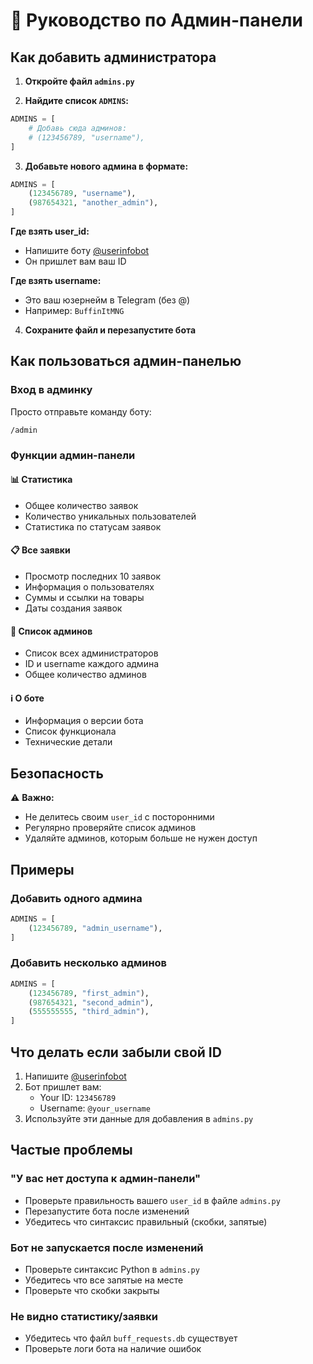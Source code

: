 # 🔐 Руководство по Админ-панели

## Как добавить администратора

1. **Откройте файл `admins.py`**

2. **Найдите список `ADMINS`:**
```python
ADMINS = [
    # Добавь сюда админов:
    # (123456789, "username"),
]
```

3. **Добавьте нового админа в формате:**
```python
ADMINS = [
    (123456789, "username"),
    (987654321, "another_admin"),
]
```

**Где взять user_id:**
- Напишите боту [@userinfobot](https://t.me/userinfobot)
- Он пришлет вам ваш ID

**Где взять username:**
- Это ваш юзернейм в Telegram (без @)
- Например: `BuffinItMNG`

4. **Сохраните файл и перезапустите бота**

## Как пользоваться админ-панелью

### Вход в админку
Просто отправьте команду боту:
```
/admin
```

### Функции админ-панели

#### 📊 Статистика
- Общее количество заявок
- Количество уникальных пользователей
- Статистика по статусам заявок

#### 📋 Все заявки
- Просмотр последних 10 заявок
- Информация о пользователях
- Суммы и ссылки на товары
- Даты создания заявок

#### 👥 Список админов
- Список всех администраторов
- ID и username каждого админа
- Общее количество админов

#### ℹ️ О боте
- Информация о версии бота
- Список функционала
- Технические детали

## Безопасность

⚠️ **Важно:**
- Не делитесь своим `user_id` с посторонними
- Регулярно проверяйте список админов
- Удаляйте админов, которым больше не нужен доступ

## Примеры

### Добавить одного админа
```python
ADMINS = [
    (123456789, "admin_username"),
]
```

### Добавить несколько админов
```python
ADMINS = [
    (123456789, "first_admin"),
    (987654321, "second_admin"),
    (555555555, "third_admin"),
]
```

## Что делать если забыли свой ID

1. Напишите [@userinfobot](https://t.me/userinfobot)
2. Бот пришлет вам:
   - Your ID: `123456789`
   - Username: `@your_username`
3. Используйте эти данные для добавления в `admins.py`

## Частые проблемы

### "У вас нет доступа к админ-панели"
- Проверьте правильность вашего `user_id` в файле `admins.py`
- Перезапустите бота после изменений
- Убедитесь что синтаксис правильный (скобки, запятые)

### Бот не запускается после изменений
- Проверьте синтаксис Python в `admins.py`
- Убедитесь что все запятые на месте
- Проверьте что скобки закрыты

### Не видно статистику/заявки
- Убедитесь что файл `buff_requests.db` существует
- Проверьте логи бота на наличие ошибок



